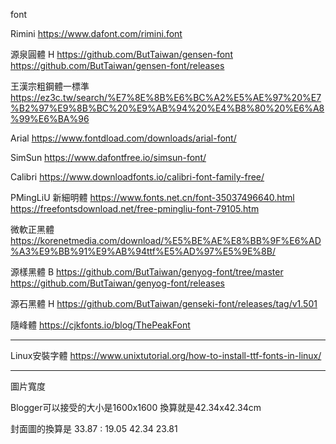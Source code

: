 font

Rimini
https://www.dafont.com/rimini.font

源泉圓體 H
https://github.com/ButTaiwan/gensen-font
https://github.com/ButTaiwan/gensen-font/releases

王漢宗粗鋼體一標準
https://ez3c.tw/search/%E7%8E%8B%E6%BC%A2%E5%AE%97%20%E7%B2%97%E9%8B%BC%20%E9%AB%94%20%E4%B8%80%20%E6%A8%99%E6%BA%96

Arial
https://www.fontdload.com/downloads/arial-font/

SimSun
https://www.dafontfree.io/simsun-font/

Calibri
https://www.downloadfonts.io/calibri-font-family-free/

PMingLiU
新細明體
https://www.fonts.net.cn/font-35037496640.html
https://freefontsdownload.net/free-pmingliu-font-79105.htm

微軟正黑體
https://korenetmedia.com/download/%E5%BE%AE%E8%BB%9F%E6%AD%A3%E9%BB%91%E9%AB%94ttf%E5%AD%97%E5%9E%8B/

源樣黑體 B
https://github.com/ButTaiwan/genyog-font/tree/master
https://github.com/ButTaiwan/genyog-font/releases

源石黑體 H
https://github.com/ButTaiwan/genseki-font/releases/tag/v1.501

隨峰體
https://cjkfonts.io/blog/ThePeakFont

----

Linux安裝字體
https://www.unixtutorial.org/how-to-install-ttf-fonts-in-linux/

----

圖片寬度

Blogger可以接受的大小是1600x1600
換算就是42.34x42.34cm

封面圖的換算是
33.87 : 19.05
42.34	23.81
